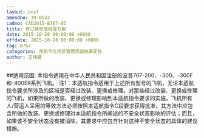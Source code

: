 ```yaml
---
layout: post
amendno: 39-8532
cadno: CAD2015-B767-05
title: 修订维修或检查方案
date: 2015-10-28 00:00:00 +0800
effdate: 2015-10-28 00:00:00 +0800
tag: B767
categories: 民航华北地区管理局适航审定处
author: 王伟建
---
```


##适用范围:
本指令适用在中华人民共和国注册的波音767-200、-300、-300F和-400ER系列飞机。
注1：本适航指令适用于上述所有型号的飞机，无论本适航指令要求所涉及的区域是否经过改装、更换或修理。对那些经过改装、更换或修理的飞机，如果所做的改装、更换或修理影响到本适航指令要求的实施，飞机所有人/营运人采用的等效方法必须按照本适航指令C段要求获得批准。其方法中应包含所做的改装、更换或修理对本适航指令所阐述的不安全状态影响的评估；而且，如果该不安全状态没有被消除，其要求中应包含针对这种不安全状态的具体的建议措施。

